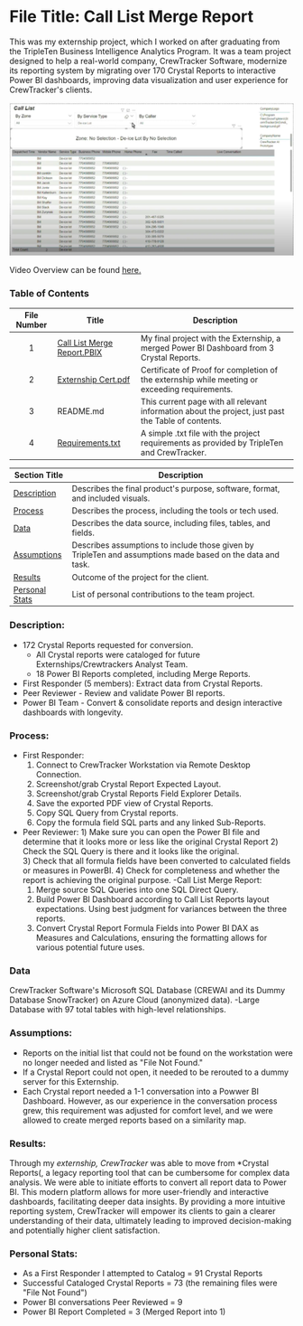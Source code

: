 # File Title: Call List Merge Report

This was my externship project, which I worked on after graduating from the TripleTen Business Intelligence Analytics Program. It was a team project designed to help a real-world company, CrewTracker Software, modernize its reporting system by migrating over 170 Crystal Reports to interactive Power BI dashboards, improving data visualization and user experience for CrewTracker's clients.

[<img src="https://github.com/Tiffany-Bergett/tiffany-bergett/blob/main/Images/CrewTracker.png" alt="Interactive Merged Report Using Dummy Server">](https://drive.google.com/file/d/127-o2r_JCsCJwlNCtmzJsxAp8Ti1jIi3/view?usp=drive_link)

Video Overview can be found <a href='https://drive.google.com/file/d/127-o2r_JCsCJwlNCtmzJsxAp8Ti1jIi3/view?usp=drive_link' target=_blank><u>here</u>.</a>

### Table of Contents
| File Number | Title | Description |
| :-----------: | ----------- |----------- |
| 1 | [Call List Merge Report.PBIX](https://github.com/Tiffany-Bergett/BI_Analytic_Projects/blob/main/CrewTracker/Call%20List%20Merge%20Report.pbix) | My final project with the Externship, a merged Power BI Dashboard from 3 Crystal Reports. |
| 2 | [Externship Cert.pdf](https://github.com/Tiffany-Bergett/BI_Analytic_Projects/blob/main/CrewTracker/Externship%20Cert.pdf) | Certificate of Proof for completion of the externship while meeting or exceeding requirements. |
| 3 | README.md | This current page with all relevant information about the project, just past the Table of contents. |
| 4 | [Requirements.txt](https://github.com/Tiffany-Bergett/BI_Analytic_Projects/blob/main/CrewTracker/Requirements.txt) | A simple .txt file with the project requirements as provided by TripleTen and CrewTracker. |

| Section Title | Description |
| ----------- |----------- |
| [Description](https://github.com/Tiffany-Bergett/BI_Analytic_Projects/tree/main/CrewTracker#description) | Describes the final product's purpose, software, format, and included visuals. |
| [Process](https://github.com/Tiffany-Bergett/BI_Analytic_Projects/tree/main/CrewTracker#process) | Describes the process, including the tools or tech used. |
| [Data](https://github.com/Tiffany-Bergett/BI_Analytic_Projects/tree/main/CrewTracker#data) | Describes the data source, including files, tables, and fields. |
| [Assumptions](https://github.com/Tiffany-Bergett/BI_Analytic_Projects/tree/main/CrewTracker#assumptions) | Describes assumptions to include those given by TripleTen and assumptions made based on the data and task. |
| [Results](https://github.com/Tiffany-Bergett/BI_Analytic_Projects/tree/main/CrewTracker#results) | Outcome of the project for the client. |
| [Personal Stats](https://github.com/Tiffany-Bergett/BI_Analytic_Projects/tree/main/CrewTracker#personal-stats) | List of personal contributions to the team project. |

### Description:
- 172 Crystal Reports requested for conversion.
    - All Crystal reports were cataloged for future Externships/Crewtrackers Analyst Team.
    - 18 Power BI Reports completed, including Merge Reports.
- First Responder (5 members): Extract data from Crystal Reports.
- Peer Reviewer - Review and validate Power BI reports.
- Power BI Team - Convert & consolidate reports and design interactive dashboards with longevity.

### Process:
- First Responder:
     1) Connect to CrewTracker Workstation via Remote Desktop Connection.
	2) Screenshot/grab Crystal Report Expected Layout.
	3) Screenshot/grab Crystal Reports Field Explorer Details.
	4) Save the exported PDF view of Crystal Reports.
	5) Copy SQL Query from Crystal reports.
	6) Copy the formula field SQL parts and any linked Sub-Reports.
- Peer Reviewer:
     1️) Make sure you can open the Power BI file and determine that it looks more or less like the original Crystal Report
     2️) Check the SQL Query is there and it looks like the original.  
     3️) Check that all formula fields have been converted to calculated fields or measures in PowerBI. 
     4️) Check for completeness and whether the report is achieving the original purpose.
-Call List Merge Report:
     1) Merge source SQL Queries into one SQL Direct Query.
     2) Build Power BI Dashboard according to Call List Reports layout expectations. Using best judgment for variances between the three reports.
     3) Convert Crystal Report Formula Fields into Power BI DAX as Measures and Calculations, ensuring the formatting allows for various potential future uses.

### Data
CrewTracker Software's Microsoft SQL Database (CREWAI and its Dummy Database SnowTracker) on Azure Cloud (anonymized data).
-Large Database with 97 total tables with high-level relationships.

### Assumptions:
- Reports on the initial list that could not be found on the workstation were no longer needed and listed as "File Not Found."
- If a Crystal Report could not open, it needed to be rerouted to a dummy server for this Externship.
- Each Crystal report needed a 1-1 conversation into a Powwer BI Dashboard. However, as our experience in the conversation process grew, this requirement was adjusted for comfort level, and we were allowed to create merged reports based on a similarity map.

### Results:
Through my *externship, CrewTracker* was able to move from *Crystal Reports(, a legacy reporting tool that can be cumbersome for complex data analysis. We were able to initiate efforts to convert all report data to Power BI. This modern platform allows for more user-friendly and interactive dashboards, facilitating deeper data insights. By providing a more intuitive reporting system, CrewTracker will empower its clients to gain a clearer understanding of their data, ultimately leading to improved decision-making and potentially higher client satisfaction.

### Personal Stats:
- As a First Responder I attempted to Catalog = 91 Crystal Reports
- Successful Cataloged Crystal Reports = 73 (the remaining files were "File Not Found")
- Power BI conversations Peer Reviewed = 9
- Power BI Report Completed = 3 (Merged Report into 1)
